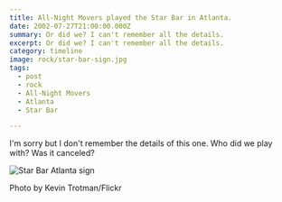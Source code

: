 ```yaml
---
title: All-Night Movers played the Star Bar in Atlanta.
date: 2002-07-27T21:00:00.000Z
summary: Or did we? I can't remember all the details. 
excerpt: Or did we? I can't remember all the details. 
category: timeline
image: rock/star-bar-sign.jpg
tags:
  - post
  - rock
  - All-Night Movers
  - Atlanta
  - Star Bar

---
```


I'm sorry but I don't remember the details of this one. Who did we play with? Was it canceled?


![Star Bar Atlanta sign](/static/img/rock/star-bar-sign.jpg "[Star Bar Atlanta sign")
<figcaption>Photo by Kevin Trotman/Flickr</figcaption>